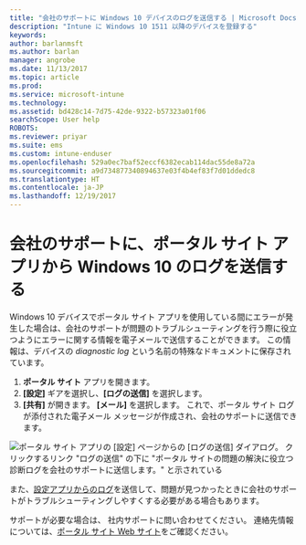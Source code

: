 ```yaml
---
title: "会社のサポートに Windows 10 デバイスのログを送信する | Microsoft Docs"
description: "Intune に Windows 10 1511 以降のデバイスを登録する"
keywords: 
author: barlanmsft
ms.author: barlan
manager: angrobe
ms.date: 11/13/2017
ms.topic: article
ms.prod: 
ms.service: microsoft-intune
ms.technology: 
ms.assetid: bd428c14-7d75-42de-9322-b57323a01f06
searchScope: User help
ROBOTS: 
ms.reviewer: priyar
ms.suite: ems
ms.custom: intune-enduser
ms.openlocfilehash: 529a0ec7baf52eccf6382ecab114dac55de8a72a
ms.sourcegitcommit: a9d734877340894637e03f4b4ef83f7d01ddedc8
ms.translationtype: HT
ms.contentlocale: ja-JP
ms.lasthandoff: 12/19/2017
---
```

# <a name="send-logs-to-your-company-support-from-the-company-portal-app-for-windows-10"></a>会社のサポートに、ポータル サイト アプリから Windows 10 のログを送信する

Windows 10 デバイスでポータル サイト アプリを使用している間にエラーが発生した場合は、会社のサポートが問題のトラブルシューティングを行う際に役立つようにエラーに関する情報を電子メールで送信することができます。 この情報は、デバイスの _diagnostic log_ という名前の特殊なドキュメントに保存されています。

1.  **ポータル サイト** アプリを開きます。
2.  **[設定]** ギアを選択し、**[ログの送信]** を選択します。
3.  **[共有]** が開きます。 **[メール]** を選択します。 これで、ポータル サイト ログが添付された電子メール メッセージが作成され、会社のサポートに送信できます。

  ![ポータル サイト アプリの [設定] ページからの [ログの送信] ダイアログ。 クリックするリンク "ログの送信" の下に "ポータル サイトの問題の解決に役立つ診断ログを会社のサポートに送信します。" と示されている](./media/w10-share-logs-after-1711.png)

また、[設定アプリからのログ](send-logs-to-your-it-admin-settings-windows.md)を送信して、問題が見つかったときに会社のサポートがトラブルシューティングしやすくする必要がある場合もあります。

サポートが必要な場合は、 社内サポートに問い合わせてください。 連絡先情報については、[ポータル サイト Web サイト](https://portal.manage.microsoft.com#HelpDeskDialog)をご確認ください。
